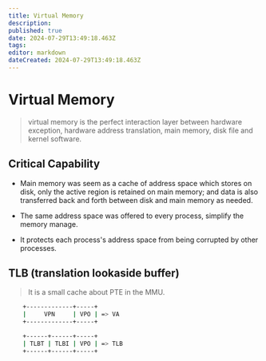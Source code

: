 ```yaml
---
title: Virtual Memory
description: 
published: true
date: 2024-07-29T13:49:18.463Z
tags: 
editor: markdown
dateCreated: 2024-07-29T13:49:18.463Z
---
```


# Virtual Memory

> virtual memory is the perfect interaction layer between hardware exception, hardware address translation, main memory, disk file and kernel software.

## Critical Capability

- Main memory was seem as a cache of address space which stores on disk, only the active region is retained on main memory; and data is also transferred back and forth between disk and main memory as needed.

- The same address space was offered to every process, simplify the memory manage.

- It protects each process's address space from being corrupted by other processes.

## TLB (translation lookaside buffer)

> It is a small cache about PTE in the MMU.

```bash
    +-------------+-----+
    |     VPN     | VPO | => VA
    +-------------+-----+

    +------+------+-----+
    | TLBT | TLBI | VPO | => TLB
    +------+------+-----+
```
